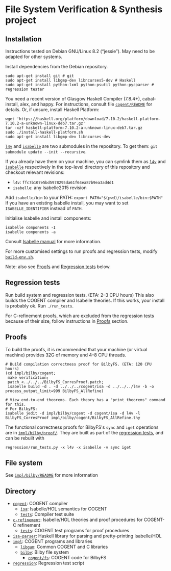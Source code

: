 # File System Verification & Synthesis project


## Installation

Instructions tested on Debian GNU/Linux 8.2 (“jessie”). May need to be adapted for other systems.

Install dependencies from the Debian repository.
```
sudo apt-get install git # git
sudo apt-get install libgmp-dev libncurses5-dev # Haskell
sudo apt-get install python-lxml python-psutil python-pycparser # regression tester
```

You need a recent version of Glasgow Haskell Compiler (7.8.4+), cabal-install, alex, and happy.
For instructions, consult file [`cogent/README`](`cognet/README`) for details. 
Or, if unsure, install Haskell Platform:
```
wget 'https://haskell.org/platform/download/7.10.2/haskell-platform-7.10.2-a-unknown-linux-deb7.tar.gz'
tar -xzf haskell-platform-7.10.2-a-unknown-linux-deb7.tar.gz
sudo ./install-haskell-platform.sh
sudo apt-get install libgmp-dev libncurses-dev
```

[`l4v`](`l4v`) and [`isabelle`](`isabelle`) are two submodules in the repository.
To get them: `git submodule update --init --recursive`.

If you already have them on your machine, you can symlink them as [`l4v`](`l4v`) and [`isabelle`](`isabelle`) respectively
in the top-level directory of this repository and checkout relevant revisions:
* `l4v`: `ffc7b107e5bd5978295da61f64ea87b9ea3ad4d1`
* `isabelle`: any Isabelle2015 revision

Add `isabelle/bin` to your PATH: `export PATH="$(pwd)/isabelle/bin:$PATH"`
If you have an existing Isabelle install, you may want to set `ISABELLE_IDENTIFIER` instead of `PATH`.

Initialise Isabelle and install components:
```
isabelle components -I
isabelle components -a
```
Consult [Isabelle manual](https://isabelle.in.tum.de/documentation.html) for more information.

For more customised settings to run proofs and regression tests, modify [`build-env.sh`](`build-env.sh`).

Note: also see [Proofs](#proofs) and [Regression tests](#regression-tests) below.


## Regression tests

Run build system and regression tests. (ETA: 2–3 CPU hours)
This also builds the COGENT compiler and Isabelle theories.
If this works, your install is probably ok.
Run `./run_tests`.

For C-refinement proofs, which are excluded from the regression tests because of
their size, follow instructions in [Proofs](#proofs) section.


## Proofs

To build the proofs, it is recommended that your machine (or virtual machine)
provides 32G of memory and 4–8 CPU threads.

```
# Build compilation correctness proof for BilbyFS. (ETA: 120 CPU hours)
(cd impl/bilby/cogent;
 make verification;
 patch <../../../BilbyFS_CorresProof.patch;
 isabelle build -d . -d ../../../cogent/isa -d ../../../l4v -b -o process_output_limit=999 BilbyFS_AllRefine)

# View end-to-end theorems. Each theory has a "print_theorems" command for this.
# For BilbyFS:
isabelle jedit -d impl/bilby/cogent -d cogent/isa -d l4v -l BilbyFS_CorresProof impl/bilby/cogent/BilbyFS_AllRefine.thy
```

The functional correctness proofs for BilbyFS's `sync` and `iget` operations are in
[`impl/bilby/proof/`](`impl/bilby/proof/`).
They are built as part of the [regression tests](#regression-tests), and can be rebuilt with

```
regression/run_tests.py -x l4v -x isabelle -v sync iget
```


## File system

See [`impl/bilby/README`](`impl/bilby/README`) for more information


## Directory

* [`cogent`](cogent/): COGENT compiler
  * [`isa`](cogent/isa/): Isabelle/HOL semantics for COGENT
  * [`tests`](cogent/tests/): Compiler test suite
* [`c-refinement`](c-refinement/): Isabelle/HOL theories and proof procedures for COGENT-C refinement
  * [`tests`](c-refinement/tests/): COGENT test programs for proof procedures
* [`isa-parser`](isa-parser/): Haskell library for parsing and pretty-printing Isabelle/HOL
* [`impl`](impl/): COGENT programs and libraries
  * [`libgum`](impl/libgum/): Common COGENT and C libraries
  * [`bilby`](impl/bilby/): Bilby file system
    * [`cogent/fs`](impl/bilby/cogent/fs/): COGENT code for BilbyFS
* [`regression`](regression/): Regression test script
